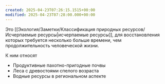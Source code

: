 ```yaml
---
created: 2025-04-23T07:26:15.1515+00:00
modified: 2025-04-23T07:28:00.000+00:00
---
```

Это [[Экология/Заметки/Классификация природных ресурсов/Исчерпаемые ресурсы|исчерпаемые ресурсы]], для восстановления которых требуется несколько больше времени, чем продолжительность человеческой жизни. 

К ним относят
* Продуктивные пахотно-пригодные почвы
* Леса с древостоями спелого возраста
* Водные ресурсы в региональном аспекте
